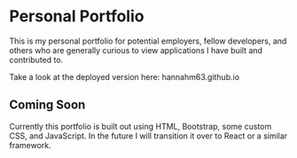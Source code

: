 # Personal Portfolio
This is my personal portfolio for potential employers, fellow developers, and others who are generally curious to view applications I have built and contributed to.

Take a look at the deployed version here: hannahm63.github.io

## Coming Soon
Currently this portfolio is built out using HTML, Bootstrap, some custom CSS, and JavaScript. In the future I will transition it over to React or a similar framework. 